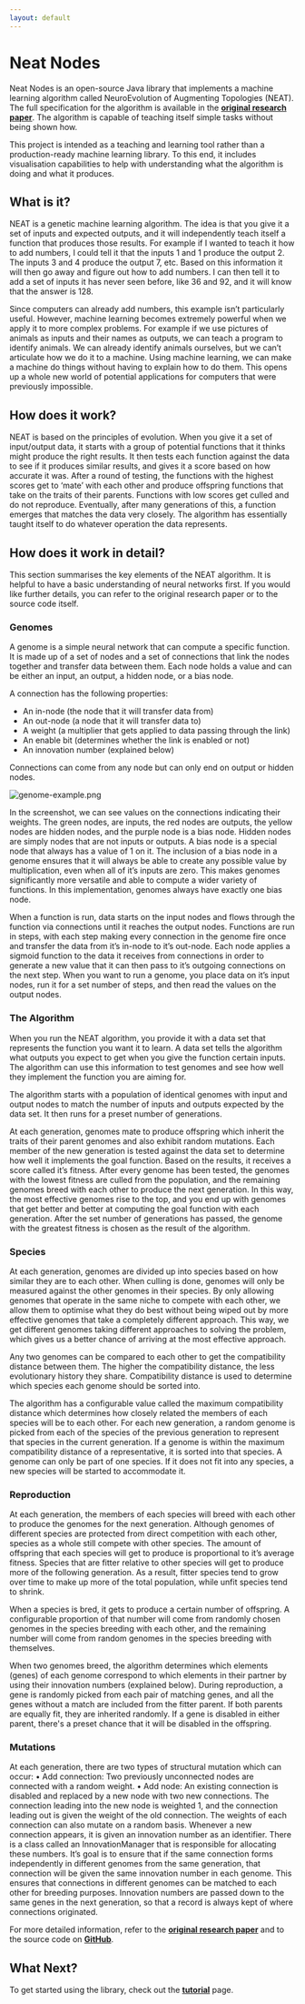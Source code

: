 ```yaml
---
layout: default
---
```

# Neat Nodes

Neat Nodes is an open-source Java library that implements a machine learning algorithm called NeuroEvolution of Augmenting Topologies (NEAT). The full specification for the algorithm is available in the **[original research paper](http://nn.cs.utexas.edu/downloads/papers/stanley.ec02.pdf)**. The algorithm is capable of teaching itself simple tasks without being shown how.

This project is intended as a teaching and learning tool rather than a production-ready machine learning library. To this end, it includes visualisation capabilities to help with understanding what the algorithm is doing and what it produces. 

## What is it?

NEAT is a genetic machine learning algorithm. The idea is that you give it a set of inputs and expected outputs, and it will independently teach itself a function that produces those results. For example if I wanted to teach it how to add numbers, I could tell it that the inputs 1 and 1 produce the output 2. The inputs 3 and 4 produce the output 7, etc. Based on this information it will then go away and figure out how to add numbers. I can then tell it to add a set of inputs it has never seen before, like 36 and 92, and it will know that the answer is 128.

Since computers can already add numbers, this example isn’t particularly useful. However, machine learning becomes extremely powerful when we apply it to more complex problems. For example if we use pictures of animals as inputs and their names as outputs, we can teach a program to identify animals. We can already identify animals ourselves, but we can’t articulate how we do it to a machine. Using machine learning, we can make a machine do things without having to explain how to do them. This opens up a whole new world of potential applications for computers that were previously impossible.

## How does it work?

NEAT is based on the principles of evolution. When you give it a set of input/output data, it starts with a group of potential functions that it thinks might produce the right results. It then tests each function against the data to see if it produces similar results, and gives it a score based on how accurate it was. After a round of testing, the functions with the highest scores get to ‘mate’ with each other and produce offspring functions that take on the traits of their parents. Functions with low scores get culled and do not reproduce. Eventually, after many generations of this, a function emerges that matches the data very closely. The algorithm has essentially taught itself to do whatever operation the data represents.

## How does it work in detail?

This section summarises the key elements of the NEAT algorithm.  It is helpful to have a basic understanding of neural networks first. If you would like further details, you can refer to the original research paper or to the source code itself.

### Genomes
A genome is a simple neural network that can compute a specific function. It is made up of a set of nodes and a set of connections that link the nodes together and transfer data between them. Each node holds a value and can be either an input, an output, a hidden node, or a bias node.

A connection has the following properties:
* An in-node (the node that it will transfer data from)
* An out-node (a node that it will transfer data to)
* A weight (a multiplier that gets applied to data passing through the link)
* An enable bit (determines whether the link is enabled or not)
* An innovation number (explained below)

Connections can come from any node but can only end on output or hidden nodes.

![genome-example.png](/images/genome-example.png)

In the screenshot, we can see values on the connections indicating their weights. The green nodes, are inputs, the red nodes are outputs, the yellow nodes are hidden nodes, and the purple node is a bias node. Hidden nodes are simply nodes that are not inputs or outputs. A bias node is a special node that always has a value of 1 on it. The inclusion of a bias node in a genome ensures that it will always be able to create any possible value by multiplication, even when all of it’s inputs are zero. This makes genomes significantly more versatile and able to compute a wider variety of functions. In this implementation, genomes always have exactly one bias node.

When a function is run, data starts on the input nodes and flows through the function via connections until it reaches the output nodes. Functions are run in steps, with each step making every connection in the genome fire once and transfer the data from it’s in-node to it’s out-node. Each node applies a sigmoid function to the data it receives from connections in order to generate a new value that it can then pass to it’s outgoing connections on the next step.  When you want to run a genome, you place data on it’s input nodes, run it for a set number of steps, and then read the values on the output nodes.

### The Algorithm
When you run the NEAT algorithm, you provide it with a data set that represents the function you want it to learn. A data set tells the algorithm what outputs you expect to get when you give the function certain inputs. The algorithm can use this information to test genomes and see how well they implement the function you are aiming for.

The algorithm starts with a population of identical genomes with input and output nodes to match the number of inputs and outputs expected by the data set. It then runs for a preset number of generations.

At each generation, genomes mate to produce offspring which inherit the traits of their parent genomes and also exhibit random mutations. Each member of the new generation is tested against the data set to determine how well it implements the goal function. Based on the results, it receives a score called it’s fitness. After every genome has been tested, the genomes with the lowest fitness are culled from the population, and the remaining genomes breed with each other to produce the next generation. In this way, the most effective genomes rise to the top, and you end up with genomes that get better and better at computing the goal function with each generation. After the set number of generations has passed, the genome with the greatest fitness is chosen as the result of the algorithm.

### Species
At each generation, genomes are divided up into species based on how similar they are to each other. When culling is done, genomes will only be measured against the other genomes in their species. By only allowing genomes that operate in the same niche to compete with each other, we allow them to optimise what they do best without being wiped out by more effective genomes that take a completely different approach. This way, we get different genomes taking different approaches to solving the problem, which gives us a better chance of arriving at the most effective approach.

Any two genomes can be compared to each other to get the compatibility distance between them. The higher the compatibility distance, the less evolutionary history they share. Compatibility distance is used to determine which species each genome should be sorted into.

The algorithm has a configurable value called the maximum compatibility distance which determines how closely related the members of each species will be to each other. For each new generation, a random genome is picked from each of the species of the previous generation to represent that species in the current generation. If a genome is within the maximum compatibility distance of a representative, it is sorted into that species. A genome can only be part of one species. If it does not fit into any species, a new species will be started to accommodate it.

### Reproduction
At each generation, the members of each species will breed with each other to produce the genomes for the next generation. Although genomes of different species are protected from direct competition with each other, species as a whole still compete with other species. The amount of offspring that each species will get to produce is proportional to it’s average fitness. Species that are fitter relative to other species will get to produce more of the following generation. As a result, fitter species tend to grow over time to make up more of the total population, while unfit species tend to shrink.

When a species is bred, it gets to produce a certain number of offspring. A configurable proportion of that number will come from randomly chosen genomes in the species breeding with each other, and the remaining number will come from random genomes in the species breeding with themselves.

When two genomes breed, the algorithm determines which elements (genes) of each genome correspond to which elements in their partner by using their innovation numbers (explained below). During reproduction, a gene is randomly picked from each pair of matching genes, and all the genes without a match are included from the fitter parent. If both parents are equally fit, they are inherited randomly. If a gene is disabled in either parent, there's a preset chance that it will be disabled in the offspring.

### Mutations
At each generation, there are two types of structural mutation which can occur:
    • Add connection: Two previously unconnected nodes are connected with a random weight.
    • Add node: An existing connection is disabled and replaced by a new node with two new connections.  The connection leading into the new node is weighted 1, and the connection leading out is given the weight of the old connection.
The weights of each connection can also mutate on a random basis.
Whenever a new connection appears, it is given an innovation number as an identifier. There is a class called an InnovationManager that is responsible for allocating these numbers. It’s goal is to ensure that if the same connection forms independently in different genomes from the same generation, that connection will be given the same innovation number in each genome. This ensures that connections in different genomes can be matched to each other for breeding purposes. Innovation numbers are passed down to the same genes in the next generation, so that a record is always kept of where connections originated.

For more detailed information, refer to the **[original research paper](http://nn.cs.utexas.edu/downloads/papers/stanley.ec02.pdf)** and to the source code on **[GitHub](https://github.com/sj-griffin/neatnodes)**.

## What Next?

To get started using the library, check out the **[tutorial](/tutorial)** page.